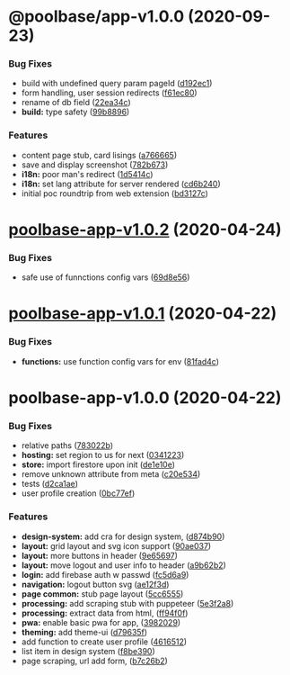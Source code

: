 # @poolbase/app-v1.0.0 (2020-09-23)


### Bug Fixes

* build with undefined query param pageId ([d192ec1](https://github.com/pixelmord/poolbase/commit/d192ec14fb7afce81b7cb9260cd53dbd0645d649))
* form handling, user session redirects ([f61ec80](https://github.com/pixelmord/poolbase/commit/f61ec80be78b961fcad9cf43d5cabc85aaf2fb57))
* rename of db field ([22ea34c](https://github.com/pixelmord/poolbase/commit/22ea34ce8186c82101465e861cecf04e07b888b3))
* **build:** type safety ([99b8896](https://github.com/pixelmord/poolbase/commit/99b88968f5e68cd7dd73a900b8ded3138325a975))


### Features

* content page stub, card lisings ([a766665](https://github.com/pixelmord/poolbase/commit/a76666528aca0a83c4756d0672971870c25bdadf))
* save and display screenshot ([782b673](https://github.com/pixelmord/poolbase/commit/782b673fa624da96b00398248d0057ccf400b2f3))
* **i18n:** poor man's redirect ([1d5414c](https://github.com/pixelmord/poolbase/commit/1d5414c53018e099ab06bff40f8cbbd4645528f1))
* **i18n:** set lang attribute for server rendered ([cd6b240](https://github.com/pixelmord/poolbase/commit/cd6b24059a48b9573cac3004212304132b14ca4e))
* initial poc roundtrip from web extension ([bd3127c](https://github.com/pixelmord/poolbase/commit/bd3127c2a816b26d6533c2af0ba7f72ce0dc37c0))

# [poolbase-app-v1.0.2](https://github.com/ComposableWeb/poolbase/compare/poolbase-app-v1.0.1...poolbase-app-v1.0.2) (2020-04-24)


### Bug Fixes

* safe use of funnctions config vars ([69d8e56](https://github.com/ComposableWeb/poolbase/commit/69d8e56dd3445301c34aee9e8944cfe2a8601898))

# [poolbase-app-v1.0.1](https://github.com/ComposableWeb/poolbase/compare/poolbase-app-v1.0.0...poolbase-app-v1.0.1) (2020-04-22)


### Bug Fixes

* **functions:** use function config vars for env ([81fad4c](https://github.com/ComposableWeb/poolbase/commit/81fad4c0b9c8a4d4ea0bd437b6d1e146265111f4))

# poolbase-app-v1.0.0 (2020-04-22)


### Bug Fixes

* relative paths ([783022b](https://github.com/ComposableWeb/poolbase/commit/783022b3f167c3a75bb913812ec8523e5055cf31))
* **hosting:** set region to us for next ([0341223](https://github.com/ComposableWeb/poolbase/commit/0341223ce054c78634cfa1118b00eb0fb1d47b79))
* **store:** import firestore upon init ([de1e10e](https://github.com/ComposableWeb/poolbase/commit/de1e10e7a883a060da7de9d514464897ee2a5ff1))
* remove unknown attribute from meta ([c20e534](https://github.com/ComposableWeb/poolbase/commit/c20e534935f9a4eada0bc5e52d68c5b4e951b756))
* tests ([d2ca1ae](https://github.com/ComposableWeb/poolbase/commit/d2ca1aeaa8ac96691064a59f5c8729fd8d275485))
* user profile creation ([0bc77ef](https://github.com/ComposableWeb/poolbase/commit/0bc77eff81b78a5063c066b4e7cefb3ccb5198cc))


### Features

* **design-system:** add cra for design system, ([d874b90](https://github.com/ComposableWeb/poolbase/commit/d874b90c81ec4e5ad1fdb0af83a56c4f7b3c7096))
* **layout:** grid layout and svg icon support ([90ae037](https://github.com/ComposableWeb/poolbase/commit/90ae0378e31f326423ee184a257919c47b80b6df))
* **layout:** more buttons in header ([9e65697](https://github.com/ComposableWeb/poolbase/commit/9e6569717949ded7505fb4be39879ff05aebcd6d))
* **layout:** move logout and user info to header ([a9b62b2](https://github.com/ComposableWeb/poolbase/commit/a9b62b2efa63fa1e49df54f99619294b4d7b4969))
* **login:** add firebase auth w passwd ([fc5d6a9](https://github.com/ComposableWeb/poolbase/commit/fc5d6a9384269e413fcfe4d37ce13bb895135470))
* **navigation:** logout button svg ([ae12f3d](https://github.com/ComposableWeb/poolbase/commit/ae12f3d44c562f59ad0fe8c2d1ad3c5932dfc9ec))
* **page common:** stub page layout ([5cc6555](https://github.com/ComposableWeb/poolbase/commit/5cc65558e5cf3c52aae6ba2fd5e8e8c8eff55ab5))
* **processing:** add scraping stub with puppeteer ([5e3f2a8](https://github.com/ComposableWeb/poolbase/commit/5e3f2a84addf7ccddba31eb30458853137b65a3c))
* **processing:** extract data from html, ([ff94f0f](https://github.com/ComposableWeb/poolbase/commit/ff94f0f87bcaae33d1a582b5ff60923fecd6c2cd))
* **pwa:** enable basic pwa for app, ([3982029](https://github.com/ComposableWeb/poolbase/commit/398202940516e6893eb0cd584b931748d8db2137))
* **theming:** add theme-ui ([d79635f](https://github.com/ComposableWeb/poolbase/commit/d79635fa23ed1017302d19583e8bc7fe76d35026))
* add function to create user profile ([4616512](https://github.com/ComposableWeb/poolbase/commit/46165123c034386a817f159559cec676ee6f864b))
* list item in design system ([f8be390](https://github.com/ComposableWeb/poolbase/commit/f8be390bbf8e155f05da42ac3146390038171237))
* page scraping, url add form, ([b7c26b2](https://github.com/ComposableWeb/poolbase/commit/b7c26b2cd53dd9391ad67320588048719d745373))
